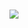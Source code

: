 ###
[![](https://raw.githubusercontent.com/layer5labs/meshery-extensions-packages/master/assets/badges/ui-ux/ui-ux.png)](https://meshery.layer5.io/user/2d74b037-1c1f-483d-8713-42a9984e6bf4?tab=badges)

<!--
**willcalcote/WillCalcote** is a ✨ _special_ ✨ repository because its `README.md` (this file) appears on your GitHub profile.

Here are some ideas to get you oostarted:

- 🔭 I’m currently working on ...
- 🌱 I’m currently learning ...
- 👯 I’m looking to collaborate on ...
- 🤔 I’m looking for help with ...
- 💬 Ask me about ...
- 📫 How to reach me: ...
- 😄 Pronouns: ...
- ⚡ Fun fact: ...
-->
